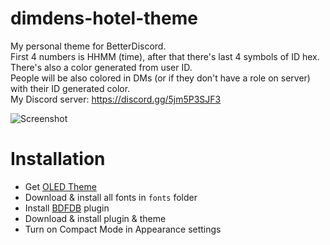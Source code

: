 # dimdens-hotel-theme
My personal theme for BetterDiscord.  
First 4 numbers is HHMM (time), after that there's last 4 symbols of ID hex. There's also a color generated from user ID.  
People will be also colored in DMs (or if they don't have a role on server) with their ID generated color.  
My Discord server: https://discord.gg/5jm5P3SJF3  

![Screenshot](https://lune.dimden.dev/a0e0882a32.png)

# Installation
- Get [OLED Theme](https://github.com/dimdenGD/discord-oled-theme)
- Download & install all fonts in `fonts` folder
- Install [BDFDB](https://betterdiscord.app/plugin/BDFDB) plugin
- Download & install plugin & theme
- Turn on Compact Mode in Appearance settings
